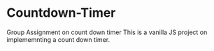 # Countdown-Timer
Group Assignment on count down timer
This is a vanilla JS project on implememnting a count down timer.

